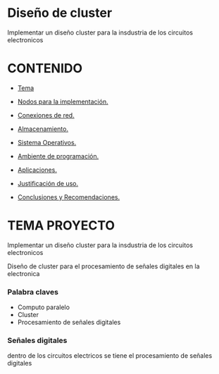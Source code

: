 # Diseño de cluster

Implementar un diseño cluster para la insdustria de los circuitos electronicos

# CONTENIDO

* [Tema](#id1)

* [Nodos para la implementación.](#id2)

* [Conexiones de red.](#id3)

* [Almacenamiento.](#id4)

* [Sistema Operativos.](#id5)

* [Ambiente de programación.](#id6)

* [Aplicaciones.](#id7)

* [Justificación de uso.](#id8)
  
* [Conclusiones y Recomendaciones.](#id9)

<a name="id1"></a>

# TEMA PROYECTO

Implementar un diseño cluster para la insdustria de los circuitos electronicos

Diseño de cluster para el procesamiento de señales digitales en la electronica

### Palabra claves 
* Computo paralelo
* Cluster
* Procesamiento de señales digitales

### Señales digitales
dentro de los circuitos electricos se tiene el procesamiento de señales digitales

